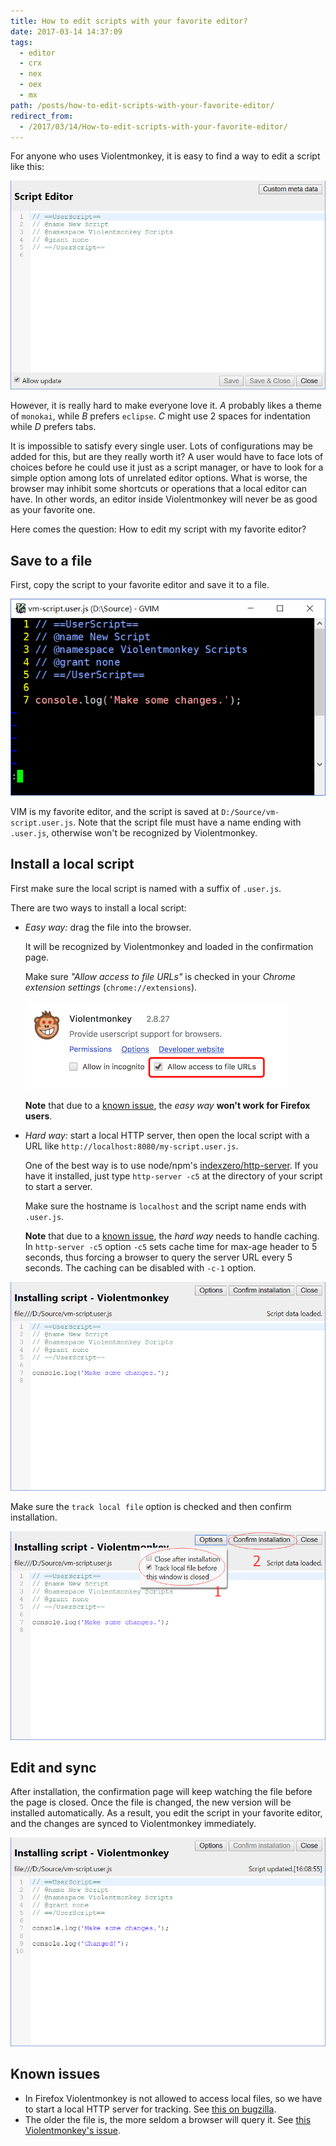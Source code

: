 ```yaml
---
title: How to edit scripts with your favorite editor?
date: 2017-03-14 14:37:09
tags:
  - editor
  - crx
  - nex
  - oex
  - mx
path: /posts/how-to-edit-scripts-with-your-favorite-editor/
redirect_from:
  - /2017/03/14/How-to-edit-scripts-with-your-favorite-editor/
---
```


For anyone who uses Violentmonkey, it is easy to find a way to edit a script like this:

![](editor-1.png)

However, it is really hard to make everyone love it. *A* probably likes a theme of `monokai`, while *B* prefers `eclipse`. *C* might use 2 spaces for indentation while *D* prefers tabs.

It is impossible to satisfy every single user. Lots of configurations may be added for this, but are they really worth it? A user would have to face lots of choices before he could use it just as a script manager, or have to look for a simple option among lots of unrelated editor options. What is worse, the browser may inhibit some shortcuts or operations that a local editor can have. In other words, an editor inside Violentmonkey will never be as good as your favorite one.

Here comes the question: How to edit my script with my favorite editor?

Save to a file
---

First, copy the script to your favorite editor and save it to a file.

![](editor-2.png)

VIM is my favorite editor, and the script is saved at `D:/Source/vm-script.user.js`. Note that the script file must have a name ending with `.user.js`, otherwise won't be recognized by Violentmonkey.

Install a local script
---

First make sure the local script is named with a suffix of `.user.js`.

There are two ways to install a local script:

- *Easy way:* drag the file into the browser.

  It will be recognized by Violentmonkey and loaded in the confirmation page.

  Make sure *"Allow access to file URLs"* is checked in your *Chrome extension settings* (`chrome://extensions`).

  ![](editor-6.png)

  **Note** that due to a [known issue](#known-issues), the *easy way* **won't work for Firefox users**.

- *Hard way:* start a local HTTP server, then open the local script with a URL like `http://localhost:8080/my-script.user.js`.

  One of the best way is to use node/npm's [indexzero/http-server](https://github.com/indexzero/http-server#readme). If you have it installed, just type `http-server -c5` at the directory of your script to start a server.

  Make sure the hostname is `localhost` and the script name ends with `.user.js`.

  **Note** that due to a [known issue](https://github.com/violentmonkey/violentmonkey/issues/460#issuecomment-434335758), the *hard way* needs to handle caching. In `http-server -c5` option `-c5` sets cache time for max-age header to 5 seconds, thus forcing a browser to query the server URL every 5 seconds. The caching can be disabled with `-c-1` option.

![](editor-3.png)

Make sure the `track local file` option is checked and then confirm installation.

![](editor-4.png)

Edit and sync
---

After installation, the confirmation page will keep watching the file before the page is closed. Once the file is changed, the new version will be installed automatically. As a result, you edit the script in your favorite editor, and the changes are synced to Violentmonkey immediately.

![](editor-5.png)

Known issues
---
- In Firefox Violentmonkey is not allowed to access local files, so we have to start a local HTTP server for tracking. See [this on bugzilla](https://bugzilla.mozilla.org/show_bug.cgi?id=1266960).
- The older the file is, the more seldom a browser will query it. See [this Violentmonkey's issue](https://github.com/violentmonkey/violentmonkey/issues/460#issuecomment-434335758).
